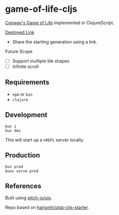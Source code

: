 # game-of-life-cljs

[Conway's Game of Life](https://en.wikipedia.org/wiki/Conway%27s_Game_of_Life) implemented
in ClojureScript.

[Deployed Link](https://game-of-life-cljs.pages.dev/)

* Share the starting generation using a link.

Future Scope

- [ ] Support multiple tile shapes 
- [ ] Infinite scroll

## Requirements 

- `npm` or `bun`
- `clojure`

## Development
```shell
bun i
bun dev
```

This will start up a `nREPL` server locally.

## Production 

``` shell
bun prod
bunx serve prod
```

## References

Built using [pitch-io/uix](https://github.com/pitch-io/uix).

Repo based on [harismh/utsb-cljs-starter](https://github.com/harismh/utsb-cljs-starter).

